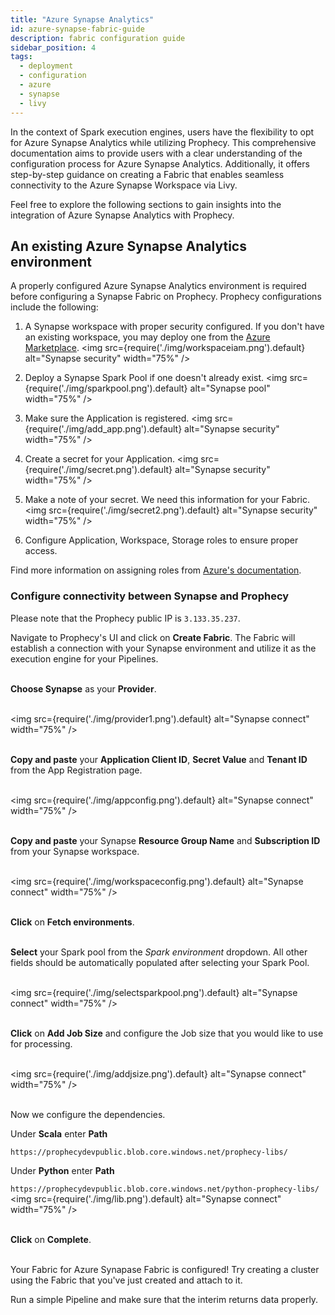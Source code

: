 ```yaml
---
title: "Azure Synapse Analytics"
id: azure-synapse-fabric-guide
description: fabric configuration guide
sidebar_position: 4
tags:
  - deployment
  - configuration
  - azure
  - synapse
  - livy
---
```


In the context of Spark execution engines, users have the flexibility to opt for Azure Synapse Analytics while utilizing Prophecy. This comprehensive documentation aims to provide users with a clear understanding of the configuration process for Azure Synapse Analytics. Additionally, it offers step-by-step guidance on creating a Fabric that enables seamless connectivity to the Azure Synapse Workspace via Livy.

Feel free to explore the following sections to gain insights into the integration of Azure Synapse Analytics with Prophecy.

## An existing Azure Synapse Analytics environment

A properly configured Azure Synapse Analytics environment is required before configuring a Synapse Fabric on Prophecy. Prophecy configurations include the following:

1. A Synapse workspace with proper security configured. If you don't have an existing workspace, you may deploy one from the [Azure Marketplace](https://azuremarketplace.microsoft.com/en-us/marketplace/apps/microsoft.synapse?tab=overview).
   <img src={require('./img/workspaceiam.png').default} alt="Synapse security" width="75%" />

2. Deploy a Synapse Spark Pool if one doesn't already exist.
   <img src={require('./img/sparkpool.png').default} alt="Synapse pool" width="75%" />

3. Make sure the Application is registered.
   <img src={require('./img/add_app.png').default} alt="Synapse security" width="75%" />

4. Create a secret for your Application.
   <img src={require('./img/secret.png').default} alt="Synapse security" width="75%" />

5. Make a note of your secret. We need this information for your Fabric.
   <img src={require('./img/secret2.png').default} alt="Synapse security" width="75%" />

6. Configure Application, Workspace, Storage roles to ensure proper access.

Find more information on assigning roles from [Azure's documentation](https://learn.microsoft.com/en-us/azure/synapse-analytics/security/how-to-set-up-access-control).

### Configure connectivity between Synapse and Prophecy

Please note that the Prophecy public IP is `3.133.35.237`.

Navigate to Prophecy's UI and click on **Create Fabric**. The Fabric will establish a connection with your Synapse environment and utilize it as the execution engine for your Pipelines.
<br/> <br/>

**Choose Synapse** as your **Provider**.
<br/> <br/>

<img src={require('./img/provider1.png').default} alt="Synapse connect" width="75%" />
<br/> <br/>

**Copy and paste** your **Application Client ID**, **Secret Value** and **Tenant ID** from the App Registration page.
<br/> <br/>

<img src={require('./img/appconfig.png').default} alt="Synapse connect" width="75%" />
<br/> <br/>

**Copy and paste** your Synapse **Resource Group Name** and **Subscription ID** from your Synapse workspace.
<br/> <br/>

<img src={require('./img/workspaceconfig.png').default} alt="Synapse connect" width="75%" />
<br/> <br/>

**Click** on **Fetch environments**.
<br/> <br/>

**Select** your Spark pool from the _Spark environment_ dropdown. All other fields should be automatically populated after selecting your Spark Pool.
<br/> <br/>

<img src={require('./img/selectsparkpool.png').default} alt="Synapse connect" width="75%" />
<br/> <br/>

**Click** on **Add Job Size** and configure the Job size that you would like to use for processing.
<br/> <br/>

<img src={require('./img/addjsize.png').default} alt="Synapse connect" width="75%" />
<br/> <br/>

Now we configure the dependencies.

Under **Scala** enter **Path**

`https://prophecydevpublic.blob.core.windows.net/prophecy-libs/`

Under **Python** enter **Path**

`https://prophecydevpublic.blob.core.windows.net/python-prophecy-libs/`
<img src={require('./img/lib.png').default} alt="Synapse connect" width="75%" />
<br/> <br/>

**Click** on **Complete**.
<br/> <br/>

Your Fabric for Azure Synapase Fabric is configured! Try creating a cluster using the Fabric that you've just created and attach to it.

Run a simple Pipeline and make sure that the interim returns data properly.
